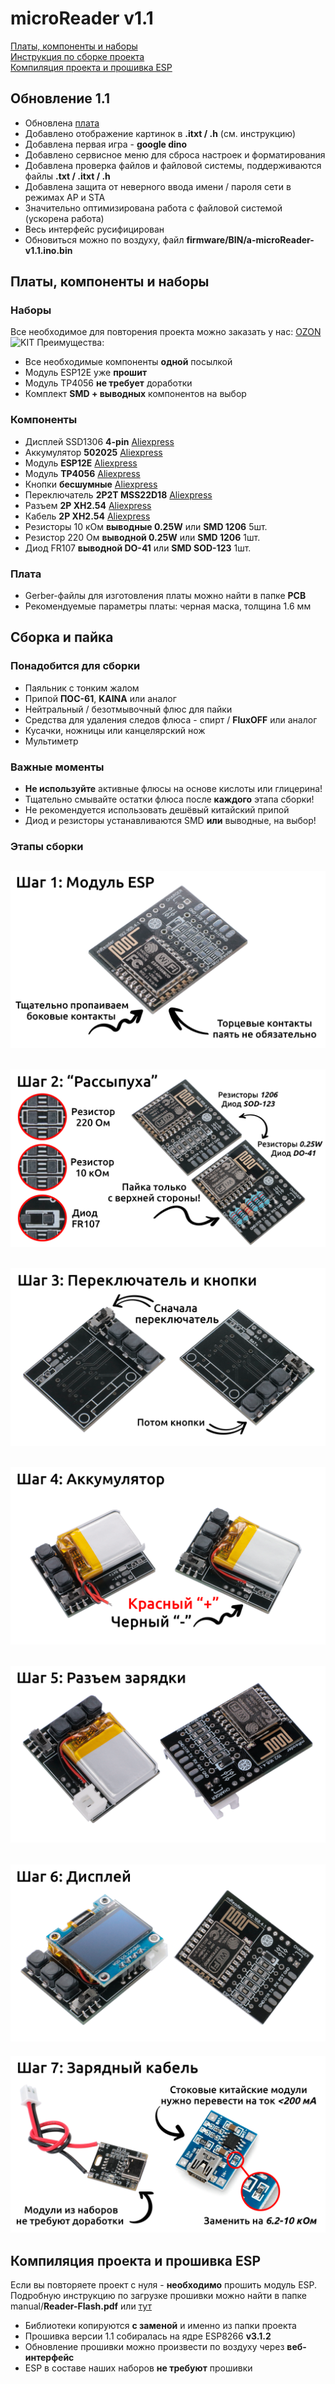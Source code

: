 # microReader v1.1
[Платы, компоненты и наборы](#parts)  
[Инструкция по сборке проекта](#assembly)  
[Компиляция проекта и прошивка ESP](#compile)  

## Обновление 1.1
- Обновлена [плата](https://oshwlab.com/nich1con/microreader)
- Добавлено отображение картинок в **.itxt / .h** (см. инструкцию)
- Добавлена первая игра - **google dino**
- Добавлено сервисное меню для сброса настроек и форматирования
- Добавлена проверка файлов и файловой системы, поддерживаются файлы **.txt / .itxt / .h**
- Добавлена защита от неверного ввода имени / пароля сети в режимах AP и STA
- Значительно оптимизирована работа с файловой системой (ускорена работа)
- Весь интерфейс русифицирован
- Обновиться можно по воздуху, файл **firmware/BIN/a-microReader-v1.1.ino.bin**

## <a id="parts">Платы, компоненты и наборы</a>
### Наборы
Все необходимое для повторения проекта можно заказать у нас: [OZON](https://clck.ru/3AE6Jm)
![KIT](https://github.com/Nich1con/microReader/blob/main/manual/kit.png)
Преимущества:
- Все необходимые компоненты **одной** посылкой
- Модуль ESP12E уже **прошит**  
- Модуль TP4056 **не требует** доработки
- Комплект **SMD + выводных** компонентов на выбор
### Компоненты 
- Дисплей SSD1306 **4-pin** [Aliexpress](https://fas.st/6m9ia)
- Аккумулятор **502025** [Aliexpress](https://fas.st/ScpZv)
- Модуль **ESP12E** [Aliexpress](https://fas.st/B_DJo)
- Модуль **TP4056** [Aliexpress](https://fas.st/myf-5)
- Кнопки **бесшумные** [Aliexpress](https://fas.st/6HQUZr)
- Переключатель **2P2T MSS22D18** [Aliexpress](https://fas.st/a0ehQ)
- Разъем **2P XH2.54** [Aliexpress](https://fas.st/hLyMM)
- Кабель **2P XH2.54** [Aliexpress](https://fas.st/BRWcS)
- Резисторы 10 кОм **выводные 0.25W** или **SMD 1206** 5шт.
- Резистор 220 Ом **выводной 0.25W** или **SMD 1206** 1шт.
- Диод FR107 **выводной DO-41** или **SMD SOD-123** 1шт.
### Плата
- Gerber-файлы для изготовления платы можно найти в папке **PCB**
- Рекомендуемые параметры платы: черная маска, толщина 1.6 мм

## <a id="assembly">Сборка и пайка</a>
### Понадобится для сборки
- Паяльник с тонким жалом
- Припой **ПОС-61**, **KAINA** или аналог
- Нейтральный / безотмывочный флюс для пайки
- Средства для удаления следов флюса - спирт / **FluxOFF** или аналог
- Кусачки, ножницы или канцелярский нож
- Мультиметр 
### Важные моменты
- **Не используйте** активные флюсы на основе кислоты или глицерина!
- Тщательно смывайте остатки флюса после **каждого** этапа сборки!   
- Не рекомендуется использовать дешёвый китайский припой
- Диод и резисторы устанавливаются SMD **или** выводные, на выбор!
### Этапы сборки
![ASM1](https://github.com/Nich1con/microReader/blob/main/manual/Assembly_1.png)
---
![ASM2](https://github.com/Nich1con/microReader/blob/main/manual/Assembly_2.png)
---
![ASM3](https://github.com/Nich1con/microReader/blob/main/manual/Assembly_3.png)
---
![ASM4](https://github.com/Nich1con/microReader/blob/main/manual/Assembly_4.png)
---
![ASM5](https://github.com/Nich1con/microReader/blob/main/manual/Assembly_5.png)
---
![ASM6](https://github.com/Nich1con/microReader/blob/main/manual/Assembly_6.png)
---
![ASM7](https://github.com/Nich1con/microReader/blob/main/manual/Assembly_7.png)


## <a id="compile">Компиляция проекта и прошивка ESP</a>
Если вы повторяете проект с нуля - **необходимо** прошить модуль ESP.  
Подробную инструкцию по загрузке прошивки можно найти в папке manual/**Reader-Flash.pdf** или [тут](https://drive.google.com/file/d/1LpFkYJHQTQy2akt1_XCeqDz1JM2nfgtx/view?usp=sharing)
- Библиотеки копируются **с заменой** и именно из папки проекта
- Прошивка версии 1.1 собиралась на ядре ESP8266 **v3.1.2**
- Обновление прошивки можно произвести по воздуху через **веб-интерфейс**
- ESP в составе наших наборов **не требуют** прошивки

